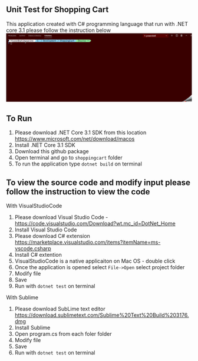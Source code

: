 ## Unit Test for Shopping Cart

This application created with C# programming language that run with .NET core 3.1 please follow the instruction below 
![](shoppingcart.gif)

## To Run 
1. Please download .NET Core 3.1 SDK from this location https://www.microsoft.com/net/download/macos
2. Install .NET Core 3.1 SDK 
3. Download this github package
4. Open terminal and go to `shoppingcart` folder
5. To run the application type `dotnet build` on terminal 

## To view the source code and modify input please follow the instruction to view the code 
With VisualStudioCode 
1. Please download Visual Studio Code - https://code.visualstudio.com/Download?wt.mc_id=DotNet_Home 
2. Install Visual Studio Code 
3. Please download C# extension https://marketplace.visualstudio.com/items?itemName=ms-vscode.csharp 
4. Install C# extention  
5. VisualStudioCode is a native applicaiton on Mac OS - double click 
6. Once the application is opened select `File->Open` select project folder 
7. Modify file 
8. Save
9. Run with `dotnet test` on terminal

With Sublime
1. Please download SubLime text editor https://download.sublimetext.com/Sublime%20Text%20Build%203176.dmg 
2. Install Sublime 
3. Open program.cs from each foler folder 
4. Modify file 
8. Save
9. Run with `dotnet test` on terminal